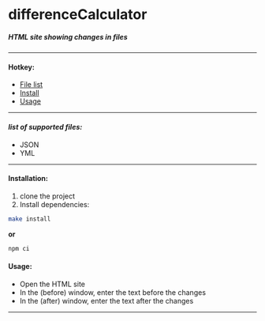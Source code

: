 # differenceCalculator
##### HTML site showing changes in files
---
#### **Hotkey:**
- [File list](#fileList)
- [Install](#installation)
- [Usage](#usage)

---

#### <a id="fileList">__*list of supported files:*__</a>

- JSON
- YML

---

#### <a id="installation">**Installation:**</a>
1. clone the project
2. Install dependencies:
```bash
make install
```

**or**

```bash
npm ci
```

#### <a id="usage">**Usage:**</a>
- Open the HTML site
- In the (before) window, enter the text before the changes 
- In the (after) window, enter the text after the changes

---